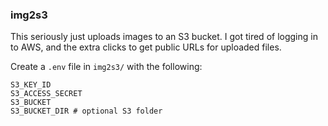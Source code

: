 ### img2s3

This seriously just uploads images to an S3 bucket. I got tired of logging in to AWS, and the extra clicks to get public 
URLs for uploaded files.

Create a `.env` file in `img2s3/` with the following:
```shell
S3_KEY_ID
S3_ACCESS_SECRET
S3_BUCKET
S3_BUCKET_DIR # optional S3 folder
```